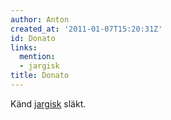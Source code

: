```yaml
---
author: Anton
created_at: '2011-01-07T15:20:31Z'
id: Donato
links:
  mention:
  - jargisk
title: Donato
---
```


Känd [jargisk] släkt.

  [jargisk]: jargisk
